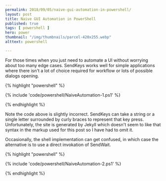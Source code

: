 ```yaml
---
permalink: 2018/09/05/naive-gui-automation-in-powershell/
layout: post
title: Naive GUI Automation in PowerShell
published: true 
tags: [ powershell ]
hero: power
thumbnail: "/img/thumbnails/parcel-420x255.webp"
alttext: powershell

---
```


For those times when you just need to automate a UI without worrying about too many edge cases. SendKeys works 
well for simple applications where there isn't a lot of choice required for workflow or lots of possible dialogs opening. 

{% highlight "powershell" %}

{% include 'code/powershell/NaiveAutomation-1.ps1' %}

{% endhighlight %}

Note the code above is slightly incorrect. SendKeys can take a string or a single letter surrounded by curly braces to represent that key press. Unfortunately, the site is generated by Jekyll which doesn't seem to like that syntax in the markup used for this post so I have had to omit it. 

Occasionally, the shell implementation can get confused, in which case the alternative is to use a direct invokation of SendWait.

{% highlight "powershell" %}

{% include 'code/powershell/NaiveAutomation-2.ps1' %}

{% endhighlight %}

